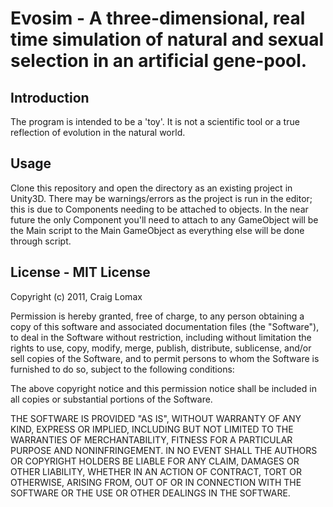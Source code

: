 # Evosim - A three-dimensional, real time simulation of natural and sexual selection in an artificial gene-pool.
## Introduction
The program is intended to be a 'toy'. It is not a scientific tool or a true reflection of evolution in the natural world.

## Usage
Clone this repository and open the directory as an existing project in Unity3D. There may be warnings/errors as the project is run in the editor; this is due to Components needing to be attached to objects. In the near future the only Component you'll need to attach to any GameObject will be the Main script to the Main GameObject as everything else will be done through script.

## License - MIT License
Copyright (c) 2011, Craig Lomax


Permission is hereby granted, free of charge, to any person obtaining a copy of this software and associated documentation files (the "Software"), to deal in the Software without restriction, including without limitation the rights to use, copy, modify, merge, publish, distribute, sublicense, and/or sell copies of the Software, and to permit persons to whom the Software is furnished to do so, subject to the following conditions:

The above copyright notice and this permission notice shall be included in all copies or substantial portions of the Software.

THE SOFTWARE IS PROVIDED \"AS IS\", WITHOUT WARRANTY OF ANY KIND, EXPRESS OR IMPLIED, INCLUDING BUT NOT LIMITED TO THE WARRANTIES OF MERCHANTABILITY, FITNESS FOR A PARTICULAR PURPOSE AND NONINFRINGEMENT. IN NO EVENT SHALL THE AUTHORS OR COPYRIGHT HOLDERS BE LIABLE FOR ANY CLAIM, DAMAGES OR OTHER LIABILITY, WHETHER IN AN ACTION OF CONTRACT, TORT OR OTHERWISE, ARISING FROM, OUT OF OR IN CONNECTION WITH THE SOFTWARE OR THE USE OR OTHER DEALINGS IN THE SOFTWARE.

